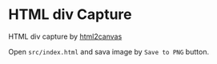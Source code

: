 # HTML div Capture

HTML div capture by [html2canvas](https://html2canvas.hertzen.com/)

Open `src/index.html` and sava image by `Save to PNG` button.
